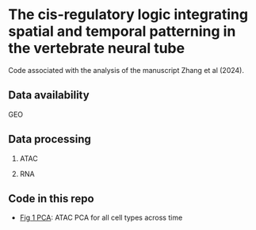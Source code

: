 # The cis-regulatory logic integrating spatial and temporal patterning in the vertebrate neural tube

Code associated with the analysis of the manuscript Zhang et al (2024).

## Data availability

GEO

## Data processing

1. ATAC

2. RNA

## Code in this repo

- [Fig 1 PCA](r_files/temporal_atac_1_PCA.md): ATAC PCA for all cell types across time